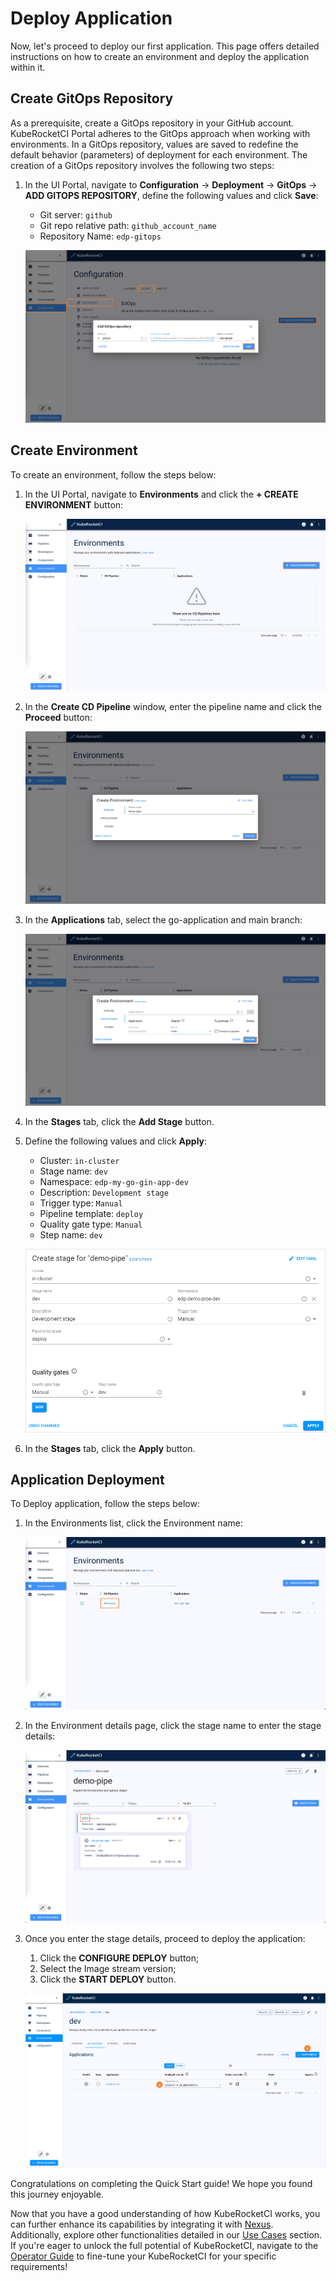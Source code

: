 # Deploy Application

Now, let's proceed to deploy our first application. This page offers detailed instructions on how to create an environment and deploy the application within it.

## Create GitOps Repository

As a prerequisite, create a GitOps repository in your GitHub account. KubeRocketCI Portal adheres to the GitOps approach when working with environments. In a GitOps repository, values are saved to redefine the default behavior (parameters) of deployment for each environment. The creation of a GitOps repository involves the following two steps:

1. In the UI Portal, navigate to **Configuration** -> **Deployment** -> **GitOps** -> **ADD GITOPS REPOSITORY**, define the following values and click **Save**:


    - Git server: `github`
    - Git repo relative path: `github_account_name`
    - Repository Name: `edp-gitops`

    ![GitOps tab](../assets/quick-start/gitops_section.png "GitOps tab")

## Create Environment

To create an environment, follow the steps below:

1. In the UI Portal, navigate to **Environments** and click the **+ CREATE ENVIRONMENT** button:

    ![Environments section](../assets/quick-start/create_environment.png "Environments section")

2. In the **Create CD Pipeline** window, enter the pipeline name and click the **Proceed** button:

    ![Pipelines tab](../assets/quick-start/pipelines_tab.png "Pipelines tab")

3. In the **Applications** tab, select the go-application and main branch:

    ![Applications tab](../assets/quick-start/applications_tab.png "Applications tab")

4. In the **Stages** tab, click the **Add Stage** button.

5. Define the following values and click **Apply**:

    - Cluster: `in-cluster`
    - Stage name: `dev`
    - Namespace: `edp-my-go-gin-app-dev`
    - Description: `Development stage`
    - Trigger type: `Manual`
    - Pipeline template: `deploy`
    - Quality gate type: `Manual`
    - Step name: `dev`

    ![Create Stage window](../assets/quick-start/stages_tab.png "Create Stage window")

6. In the **Stages** tab, click the **Apply** button.

## Application Deployment

To Deploy application, follow the steps below:

1. In the Environments list, click the Environment name:

    ![Environments list](../assets/quick-start/environment_list.png "Environments list")

2. In the Environment details page, click the stage name to enter the stage details:

    ![Environment details](../assets/quick-start/environment_details.png "Environment details")

3. Once you enter the stage details, proceed to deploy the application:

    1. Click the **CONFIGURE DEPLOY** button;
    2. Select the Image stream version;
    3. Click the **START DEPLOY** button.

    ![Deploying application](../assets/quick-start/deploy_application.png "Deploying application")

Congratulations on completing the Quick Start guide! We hope you found this journey enjoyable.

Now that you have a good understanding of how KubeRocketCI works, you can further enhance its capabilities by integrating it with [Nexus](../operator-guide/artifacts-management/nexus-sonatype.md). Additionally, explore other functionalities detailed in our [Use Cases](../use-cases/index.md) section. If you're eager to unlock the full potential of KubeRocketCI, navigate to the [Operator Guide](../operator-guide/index.md) to fine-tune your KubeRocketCI for your specific requirements!
